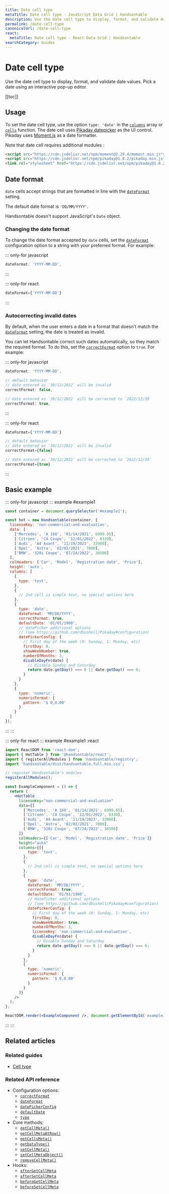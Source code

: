 ```yaml
---
title: Date cell type
metaTitle: Date cell type - JavaScript Data Grid | Handsontable
description: Use the date cell type to display, format, and validate date values. Pick a date using an interactive pop-up editor.
permalink: /date-cell-type
canonicalUrl: /date-cell-type
react:
  metaTitle: Date cell type - React Data Grid | Handsontable
searchCategory: Guides
---
```


# Date cell type

Use the date cell type to display, format, and validate date values. Pick a date using an interactive pop-up editor.

[[toc]]

## Usage

To set the date cell type, use the option `type: 'date'` in the [`columns`](@/api/options.md#columns) array or [`cells`](@/api/options.md#cells) function. The date cell uses [Pikaday datepicker](https://github.com/dbushell/Pikaday) as the UI control. Pikaday uses [Moment.js](https://github.com/moment/moment) as a date formatter.

Note that date cell requires additional modules :

```html
<script src="https://cdn.jsdelivr.net/npm/moment@2.29.4/moment.min.js"></script>
<script src="https://cdn.jsdelivr.net/npm/pikaday@1.8.2/pikaday.min.js"></script>
<link rel="stylesheet" href="https://cdn.jsdelivr.net/npm/pikaday@1.8.2/css/pikaday.css">
```

## Date format

`date` cells accept strings that are formatted in line with the [`dateFormat`](@/api/options.md#dateformat) setting.

The default date format is `'DD/MM/YYYY'`.

Handsontable doesn't support JavaScript's `Date` object.

### Changing the date format

To change the date format accepted by `date` cells, set the [`dateFormat`](@/api/options.md#dateformat) configuration option to a string with your preferred format. For example:

::: only-for javascript
```js
dateFormat: 'YYYY-MM-DD',
```
:::

::: only-for react
```jsx
dateFormat={'YYYY-MM-DD'}
```
:::

### Autocorrecting invalid dates

By default, when the user enters a date in a format that doesn't match the [`dateFormat`](@/api/options.md#dateformat) setting, the date is treated as invalid.

You can let Handsontable correct such dates automatically, so they match the required format. To do this, set the [`correctFormat`](@/api/options.md#correctformat) option to `true`. For example:

::: only-for javascript
```js
dateFormat: 'YYYY-MM-DD',

// default behavior
// date entered as `30/12/2022` will be invalid
correctFormat: false,

// date entered as `30/12/2022` will be corrected to `2022/12/30`
correctFormat: true,
```
:::

::: only-for react
```jsx
dateFormat={'YYYY-MM-DD'}

// default behavior
// date entered as `30/12/2022` will be invalid
correctFormat={false}

// date entered as `30/12/2022` will be corrected to `2022/12/30`
correctFormat={true}
```
:::

## Basic example

::: only-for javascript
::: example #example1
```js
const container = document.querySelector('#example1');

const hot = new Handsontable(container, {
  licenseKey: 'non-commercial-and-evaluation',
  data: [
    ['Mercedes', 'A 160', '01/14/2021', 6999.95],
    ['Citroen', 'C4 Coupe', '12/01/2022', 8330],
    ['Audi', 'A4 Avant', '11/19/2023', 33900],
    ['Opel', 'Astra', '02/02/2021', 7000],
    ['BMW', '320i Coupe', '07/24/2022', 30500]
  ],
  colHeaders: ['Car', 'Model', 'Registration date', 'Price'],
  height: 'auto',
  columns: [
    {
      type: 'text',
    },
    {
      // 2nd cell is simple text, no special options here
    },
    {
      type: 'date',
      dateFormat: 'MM/DD/YYYY',
      correctFormat: true,
      defaultDate: '01/01/1900',
      // datePicker additional options
      // (see https://github.com/dbushell/Pikaday#configuration)
      datePickerConfig: {
        // First day of the week (0: Sunday, 1: Monday, etc)
        firstDay: 0,
        showWeekNumber: true,
        numberOfMonths: 3,
        disableDayFn(date) {
          // Disable Sunday and Saturday
          return date.getDay() === 0 || date.getDay() === 6;
        }
      }
    },
    {
      type: 'numeric',
      numericFormat: {
        pattern: '$ 0,0.00'
      }
    }
  ]
});
```
:::
:::

::: only-for react
::: example #example1 :react
```jsx
import ReactDOM from 'react-dom';
import { HotTable } from '@handsontable/react';
import { registerAllModules } from 'handsontable/registry';
import 'handsontable/dist/handsontable.full.min.css';

// register Handsontable's modules
registerAllModules();

const ExampleComponent = () => {
  return (
    <HotTable
      licenseKey="non-commercial-and-evaluation"
      data={[
        ['Mercedes', 'A 160', '01/14/2021', 6999.95],
        ['Citroen', 'C4 Coupe', '12/01/2022', 8330],
        ['Audi', 'A4 Avant', '11/19/2023', 33900],
        ['Opel', 'Astra', '02/02/2021', 7000],
        ['BMW', '320i Coupe', '07/24/2022', 30500]
      ]}
      colHeaders={['Car', 'Model', 'Registration date', 'Price']}
      height="auto"
      columns={[{
          type: 'text',
        },
        {
          // 2nd cell is simple text, no special options here
        },
        {
          type: 'date',
          dateFormat: 'MM/DD/YYYY',
          correctFormat: true,
          defaultDate: '01/01/1900',
          // datePicker additional options
          // (see https://github.com/dbushell/Pikaday#configuration)
          datePickerConfig: {
            // First day of the week (0: Sunday, 1: Monday, etc)
            firstDay: 0,
            showWeekNumber: true,
            numberOfMonths: 3,
            licenseKey: 'non-commercial-and-evaluation',
            disableDayFn(date) {
              // Disable Sunday and Saturday
              return date.getDay() === 0 || date.getDay() === 6;
            }
          }
        },
        {
          type: 'numeric',
          numericFormat: {
            pattern: '$ 0,0.00'
          }
        }
      ]}
    />
  );
};

ReactDOM.render(<ExampleComponent />, document.getElementById('example1'));
```
:::
:::


## Related articles

### Related guides

- [Cell type](@/guides/cell-types/cell-type.md)

### Related API reference

- Configuration options:
  - [`correctFormat`](@/api/options.md#correctformat)
  - [`dateFormat`](@/api/options.md#dateformat)
  - [`datePickerConfig`](@/api/options.md#datepickerconfig)
  - [`defaultDate`](@/api/options.md#defaultdate)
  - [`type`](@/api/options.md#type)
- Core methods:
  - [`getCellMeta()`](@/api/core.md#getcellmeta)
  - [`getCellMetaAtRow()`](@/api/core.md#getcellmetaatrow)
  - [`getCellsMeta()`](@/api/core.md#getcellsmeta)
  - [`getDataType()`](@/api/core.md#getdatatype)
  - [`setCellMeta()`](@/api/core.md#setcellmeta)
  - [`setCellMetaObject()`](@/api/core.md#setcellmetaobject)
  - [`removeCellMeta()`](@/api/core.md#removecellmeta)
- Hooks:
    - [`afterGetCellMeta`](@/api/hooks.md#aftergetcellmeta)
    - [`afterSetCellMeta`](@/api/hooks.md#aftersetcellmeta)
    - [`beforeGetCellMeta`](@/api/hooks.md#beforegetcellmeta)
    - [`beforeSetCellMeta`](@/api/hooks.md#beforesetcellmeta)
